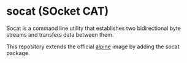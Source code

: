 # socat (SOcket CAT)

Socat is a command line utility that establishes two bidirectional byte streams and transfers data between them.

This repository extends the official [alpine](https://hub.docker.com/_/alpine) image by adding the socat package.
